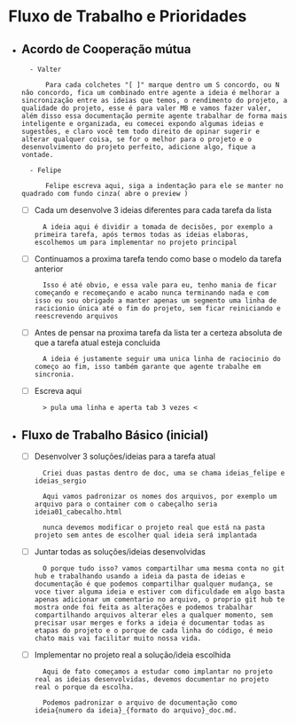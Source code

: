 # Fluxo de Trabalho e Prioridades

- ## Acordo de Cooperação mútua

        - Valter

            Para cada colchetes "[ ]" marque dentro um S concordo, ou N não concordo, fica um combinado entre agente a ideia é melhorar a sincronização entre as ideias que temos, o rendimento do projeto, a qualidade do projeto, esse é para valer MB e vamos fazer valer, além disso essa documentação permite agente trabalhar de forma mais inteligente e organizada, eu comecei expondo algumas ideias e sugestões, e claro você tem todo direito de opinar sugerir e alterar qualquer coisa, se for o melhor para o projeto e o desenvolvimento do projeto perfeito, adicione algo, fique a vontade.
        
        - Felipe

            Felipe escreva aqui, siga a indentação para ele se manter no quadrado com fundo cinza( abre o preview ) 

    - [ ] Cada um desenvolve 3 ideias diferentes para cada tarefa da lista

            A ideia aqui é dividir a tomada de decisões, por exemplo a primeira tarefa, após termos todas as ideias elaboras, escolhemos um para implementar no projeto principal
    
    - [ ] Continuamos a proxima tarefa tendo como base o modelo da tarefa anterior

            Isso é até obvio, e essa vale para eu, tenho mania de ficar começando e recomeçando e acabo nunca terminando nada e com isso eu sou obrigado a manter apenas um segmento uma linha de racicionio única até o fim do projeto, sem ficar reiniciando e reescrevendo arquivos
    
    - [ ] Antes de pensar na proxima tarefa da lista ter a certeza absoluta de que a tarefa atual esteja concluida

            A ideia é justamente seguir uma unica linha de raciocinio do começo ao fim, isso também garante que agente trabalhe em sincronia.
    
    - [ ] Escreva aqui

            > pula uma linha e aperta tab 3 vezes <
    
- ## Fluxo de Trabalho Básico (inicial)
    - [ ] Desenvolver 3 soluções/ideias para a tarefa atual
            
            Criei duas pastas dentro de doc, uma se chama ideias_felipe e ideias_sergio

            Aqui vamos padronizar os nomes dos arquivos, por exemplo um arquivo para o container com o cabeçalho seria ideia01_cabecalho.html

            nunca devemos modificar o projeto real que está na pasta projeto sem antes de escolher qual ideia será implantada

    - [ ] Juntar todas as soluções/ideias desenvolvidas

            O porque tudo isso? vamos compartilhar uma mesma conta no git hub e trabalhando usando a ideia da pasta de ideias e documentação é que podemos compartilhar qualquer mudança, se voce tiver alguma ideia e estiver com dificuldade em algo basta apenas adicionar um comentario no arquivo, o proprio git hub te mostra onde foi feita as alterações e podemos trabalhar compartilhando arquivos alterar eles a qualquer momento, sem precisar usar merges e forks a ideia é documentar todas as etapas do projeto e o porque de cada linha do código, é meio chato mais vai facilitar muito nossa vida.

    - [ ] Implementar no projeto real a solução/ideia escolhida

            Aqui de fato começamos a estudar como implantar no projeto real as ideias desenvolvidas, devemos documentar no projeto real o porque da escolha.
            
            Podemos padronizar o arquivo de documentação como ideia{numero da ideia}_{formato do arquivo}_doc.md.

    
